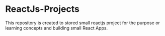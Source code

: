 # ReactJs-Projects
This repository is created to stored small reactjs project for the purpose or learning concepts and building small React  Apps.
